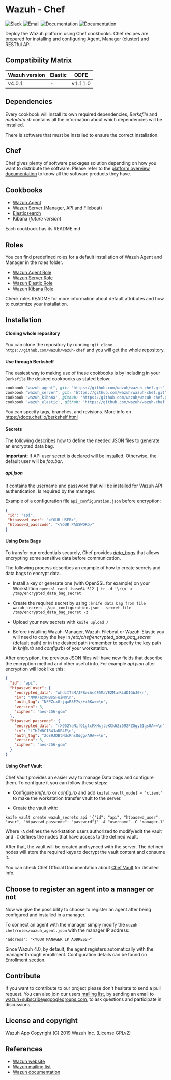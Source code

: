 # Wazuh - Chef 

[![Slack](https://img.shields.io/badge/slack-join-blue.svg)](https://goo.gl/forms/M2AoZC4b2R9A9Zy12)
[![Email](https://img.shields.io/badge/email-join-blue.svg)](https://groups.google.com/forum/#!forum/wazuh)
[![Documentation](https://img.shields.io/badge/docs-view-green.svg)](https://documentation.wazuh.com)
[![Documentation](https://img.shields.io/badge/web-view-green.svg)](https://wazuh.com)

Deploy the Wazuh platform using Chef cookbooks. Chef recipes are prepared for installing and configuring Agent, Manager (cluster) and RESTful API.

## Compatibility Matrix

| Wazuh version | Elastic | ODFE   |
|---------------|---------|--------|
| v4.0.1        | -       | v1.11.0|

## Dependencies

Every cookbook will install its own required dependencies, *Berksfile* and *metadata.rb* contains all the information about which dependencies will be installed.

There is software that must be installed to ensure the correct installation.

## Chef 

Chef gives plenty of software packages solution depending on how you want to distribute the software. Please
refer to the [platform overview documentation](https://docs.chef.io/platform_overview/) to know
all the software products they have.

## Cookbooks

* [Wazuh Agent ](https://github.com/wazuh/wazuh-chef/tree/master/wazuh_agent)
* [Wazuh Server (Manager, API and Filebeat)](https://github.com/wazuh/wazuh-chef/tree/master/wazuh_server)
* [Elasticsearch](https://github.com/wazuh/wazuh-chef/tree/master/wazuh_elastic)
* Kibana (*future version*)

Each cookbook has its README.md

## Roles

You can find predefined roles for a default installation of Wazuh Agent and Manager in the roles folder.

- [Wazuh Agent Role](https://github.com/wazuh/wazuh-chef/tree/master/roles/wazuh_agent.json)
- [Wazuh Server Role](https://github.com/wazuh/wazuh-chef/tree/master/roles/wazuh_server.json)
- [Wazuh Elastic Role](https://github.com/wazuh/wazuh-chef/tree/master/roles/wazuh_elastic.json)
- [Wazuh Kibana Role](https://github.com/wazuh/wazuh-chef/tree/master/roles/wazuh_kibana.json)

Check roles README for more information about default attributes and how to customize your installation.

## Installation

#### Cloning whole repository

You can clone the repository by running: ```git clone https://github.com/wazuh/wazuh-chef``` and you will get the whole repository.

#### Use through Berkshelf

The easiest way to making use of these cookbooks  is by including in your `Berksfile` the desired cookbooks as stated below:

```ruby
cookbook "wazuh_agent", git: "https://github.com/wazuh/wazuh-chef.git", rel: 'cookbooks/wazuh_agent'
cookbook "wazuh_server", git: "https://github.com/wazuh/wazuh-chef.git", rel: 'cookbooks/wazuh_manager'
cookbook 'wazuh_kibana', github: 'https://github.com/wazuh/wazuh-chef.git', rel: 'cookbooks/wazuh_kibana'
cookbook 'wazuh_elastic', github: 'https://github.com/wazuh/wazuh-chef.git', rel: 'cookbooks/wazuh_elastic'
```

You can specify tags, branches, and revisions. More info on https://docs.chef.io/berkshelf.html

#### Secrets

The following describes how to define the needed JSON files to generate an encrypted data bag.

**Important**: If API user secret is declared will be installed. Otherwise, the default user will be *foo:bar*. 

##### api.json

It contains the username and password that will be installed for Wazuh API authentication. Is required by the manager.

Example of a configuration file `api_configuration.json` before encryption:

```json
{
 "id": "api",
 "htpasswd_user": "<YOUR USER>",
 "htpasswd_passcode": "<YOUR PASSWORD>"
}

```

#### Using Data Bags

To transfer our credentials securely, Chef provides *[data_bags](https://docs.chef.io/data_bags.html)* that allows encrypting some sensitive data before communication.

The following process describes an example of how to create secrets and data bags to encrypt data.

* Install a key or generate one (with OpenSSL for example) on your Workstation ```openssl rand -base64 512 | tr -d '\r\n' > /tmp/encrypted_data_bag_secret```

* Create the required secret by using : ```knife data bag from file wazuh_secrets ./api_configuration.json --secret-file /tmp/encrypted_data_bag_secret -z```

* Upload your new secrets with ```knife upload /```

* Before installing Wazuh-Manager, Wazuh-Filebeat or Wazuh-Elastic you will need to copy the key in */etc/chef/encrypted_data_bag_secret* (default path) or in the desired path (remember to specify the key path in *knife.rb* and *config.rb*) of your workstation.


After encryption, the previous JSON files will have new fields that describe the encryption method and other useful info. For example *api.json* after encryption will look like this:

```json
{
  "id": "api",
  "htpasswd_user": {
    "encrypted_data": "whdiITsM/JFBwiAcCE5MaVE2MinRLdDIGbJ0\n",
    "iv": "NVK/ezXHBsSFuiMm\n",
    "auth_tag": "NFPZcxGrjqxRSF7v/+i6Kw==\n",
    "version": 3,
    "cipher": "aes-256-gcm"
  },
  "htpasswd_passcode": {
    "encrypted_data": "rX952YaNifO1gtcFXHxjteKCk6Zi592FZGgyE1gs0A==\n",
    "iv": "LThJWRCIB4JaDP4E\n",
    "auth_tag": "2oS9JDBtNdcRhsOdgg/A9A==\n",
    "version": 3,
    "cipher": "aes-256-gcm"
  }
}
```


#### Using Chef Vault

Chef Vault provides an easier way to manage Data bags and configure them. To configure it you can follow these steps:

* Configure *knife.rb* or *config.rb* and add `knife[:vault_mode] = 'client'` to make the workstation transfer vault to the server.

* Create the vault with:

```
knife vault create wazuh_secrets api '{"id": "api", "htpasswd_user": "user", "htpasswd_passcode": "password"}' -A "username" -C "manager-1"
```
Where `-A` defines the workstation users authorized to modify/edit the vault and `-C` defines the nodes that have access to the defined vault.

After that, the vault will be created and synced with the server. The defined nodes will store the required keys to decrypt the vault content and consume it.

You can check Chef Official Documentation about [Chef Vault](https://docs.chef.io/chef_vault.html) for detailed info.

## Choose to register an agent into a manager or not
Now we give the possibility to choose to register an agent after being configured and installed in a manager. 

To connect an agent with the manager simply modify the `wazuh-chef/roles/wazuh_agent.json` with the 
manager IP address:

```
"address": "<YOUR MANAGER IP ADDRESS>"
```

Since Wazuh 4.0, by default, the agent registers automatically with the manager through enrollment. Configuration details can be found on [Enrollment section](https://documentation.wazuh.com/4.0/user-manual/reference/ossec-conf/client.html#reference-ossec-client).

## Contribute

If you want to contribute to our project please don't hesitate to send a pull request. You can also join our users [mailing list](https://groups.google.com/d/forum/wazuh), by sending an email to [wazuh+subscribe@googlegroups.com](mailto:wazuh+subscribe@googlegroups.com), to ask questions and participate in discussions.


## License and copyright

Wazuh App Copyright (C) 2019 Wazuh Inc. (License GPLv2)


## References

* [Wazuh website](http://wazuh.com)
* [Wazuh mailing list](https://groups.google.com/d/forum/wazuh)
* [Wazuh documentation](http://documentation.wazuh.com)
